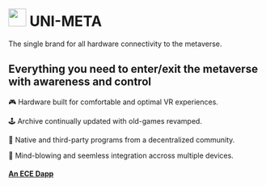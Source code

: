 #  <img src="https://user-images.githubusercontent.com/61543012/194732341-dd1f83d6-7d24-455c-8e61-4f8d68509426.png" height="35" width="35" align-items="center" justify-content="center" /> UNI-META
The single brand for all hardware connectivity to the metaverse. 

## Everything you need to enter/exit the metaverse with awareness and control

🎮 Hardware built for comfortable and optimal VR experiences.

🕹️ Archive continually updated with old-games revamped.

👾 Native and third-party programs from a decentralized community.

🤯 Mind-blowing and seemless integration accross multiple devices.

#### [An ECE Dapp](https://github.com/eliascharlese)
